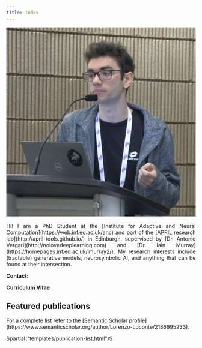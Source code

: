 ```yaml
---
title: Index
---
```


<img class="propic" src="/static/propic.png"/>

<p style="text-align: justify; text-justify: inter-word;">
    Hi! I am a PhD Student at the [Institute for Adaptive and Neural Computation](https://web.inf.ed.ac.uk/anc) and part of the [APRIL research lab](http://april-tools.github.io/) in Edinburgh, supervised by [Dr. Antonio Vergari](http://nolovedeeplearning.com) and [Dr. Iain Murray](https://homepages.inf.ed.ac.uk/imurray2/). My research interests include (tractable) generative models, neurosymbolic AI, and anything that can be found at their intersection.
</p>

<b>Contact:</b>
<a href="https://www.linkedin.com/in/loreloc" style="float: right;"><i class="fa-brands fa-linkedin social"></i></a>
<a href="https://twitter.com/loreloc_" style="float: right;"><i class="fa-brands fa-square-twitter social"></i></a>
<a href="https://github.com/loreloc" style="float: right;"><i class="fa-brands fa-square-github social"></i></a>
<script>
    document.write("<a href=\"ma" + "il" + "to:" + "l." + "loconte" + "\x40" + "sms." + "ed.ac.u" + "k" + "\">" + "l." + "loconte" + "\x40" + "sms." + "ed.ac.u" + "k" + "<\/a>")
</script>

<b><a href="/static/cv.pdf">Curriculum Vitae</a></b>

<h2>Featured publications</h2>
For a complete list refer to the [Semantic Scholar profile](https://www.semanticscholar.org/author/Lorenzo-Loconte/2186995233).

$partial("templates/publication-list.html")$

